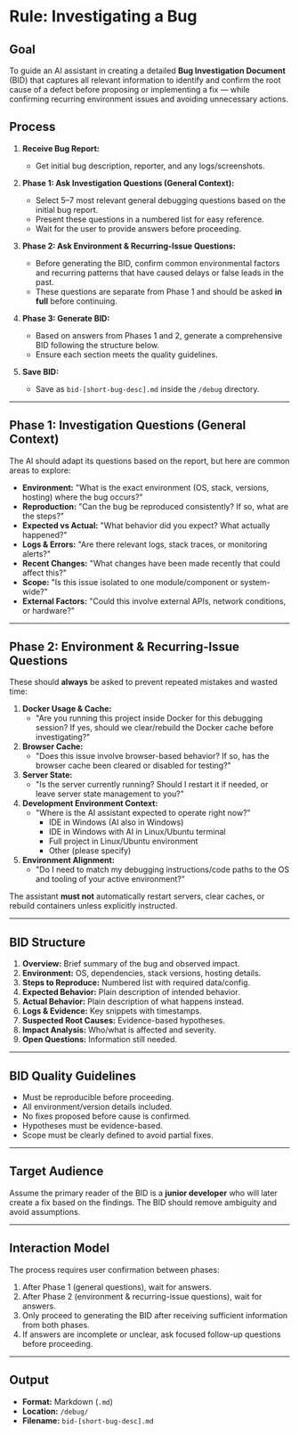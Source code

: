 # Rule: Investigating a Bug

## Goal

To guide an AI assistant in creating a detailed **Bug Investigation Document** (BID) that captures all relevant information to identify and confirm the root cause of a defect before proposing or implementing a fix — while confirming recurring environment issues and avoiding unnecessary actions.

## Process

1. **Receive Bug Report:**
   - Get initial bug description, reporter, and any logs/screenshots.

2. **Phase 1: Ask Investigation Questions (General Context):**
   - Select 5–7 most relevant general debugging questions based on the initial bug report.
   - Present these questions in a numbered list for easy reference.
   - Wait for the user to provide answers before proceeding.

3. **Phase 2: Ask Environment & Recurring-Issue Questions:**
   - Before generating the BID, confirm common environmental factors and recurring patterns that have caused delays or false leads in the past.
   - These questions are separate from Phase 1 and should be asked **in full** before continuing.

4. **Phase 3: Generate BID:**
   - Based on answers from Phases 1 and 2, generate a comprehensive BID following the structure below.
   - Ensure each section meets the quality guidelines.

5. **Save BID:**
   - Save as `bid-[short-bug-desc].md` inside the `/debug` directory.

---

## Phase 1: Investigation Questions (General Context)

The AI should adapt its questions based on the report, but here are common areas to explore:

- **Environment:** "What is the exact environment (OS, stack, versions, hosting) where the bug occurs?"
- **Reproduction:** "Can the bug be reproduced consistently? If so, what are the steps?"
- **Expected vs Actual:** "What behavior did you expect? What actually happened?"
- **Logs & Errors:** "Are there relevant logs, stack traces, or monitoring alerts?"
- **Recent Changes:** "What changes have been made recently that could affect this?"
- **Scope:** "Is this issue isolated to one module/component or system-wide?"
- **External Factors:** "Could this involve external APIs, network conditions, or hardware?"

---

## Phase 2: Environment & Recurring-Issue Questions

These should **always** be asked to prevent repeated mistakes and wasted time:

1. **Docker Usage & Cache:**
   - "Are you running this project inside Docker for this debugging session? If yes, should we clear/rebuild the Docker cache before investigating?"
2. **Browser Cache:**
   - "Does this issue involve browser-based behavior? If so, has the browser cache been cleared or disabled for testing?"
3. **Server State:**
   - "Is the server currently running? Should I restart it if needed, or leave server state management to you?"
4. **Development Environment Context:**
   - "Where is the AI assistant expected to operate right now?"
     - IDE in Windows (AI also in Windows)
     - IDE in Windows with AI in Linux/Ubuntu terminal
     - Full project in Linux/Ubuntu environment
     - Other (please specify)
5. **Environment Alignment:**
   - "Do I need to match my debugging instructions/code paths to the OS and tooling of your active environment?"

The assistant **must not** automatically restart servers, clear caches, or rebuild containers unless explicitly instructed.

---

## BID Structure

1. **Overview:** Brief summary of the bug and observed impact.
2. **Environment:** OS, dependencies, stack versions, hosting details.
3. **Steps to Reproduce:** Numbered list with required data/config.
4. **Expected Behavior:** Plain description of intended behavior.
5. **Actual Behavior:** Plain description of what happens instead.
6. **Logs & Evidence:** Key snippets with timestamps.
7. **Suspected Root Causes:** Evidence-based hypotheses.
8. **Impact Analysis:** Who/what is affected and severity.
9. **Open Questions:** Information still needed.

---

## BID Quality Guidelines

- Must be reproducible before proceeding.
- All environment/version details included.
- No fixes proposed before cause is confirmed.
- Hypotheses must be evidence-based.
- Scope must be clearly defined to avoid partial fixes.

---

## Target Audience

Assume the primary reader of the BID is a **junior developer** who will later create a fix based on the findings. The BID should remove ambiguity and avoid assumptions.

---

## Interaction Model

The process requires user confirmation between phases:

1. After Phase 1 (general questions), wait for answers.
2. After Phase 2 (environment & recurring-issue questions), wait for answers.
3. Only proceed to generating the BID after receiving sufficient information from both phases.
4. If answers are incomplete or unclear, ask focused follow-up questions before proceeding.

---

## Output

- **Format:** Markdown (`.md`)
- **Location:** `/debug/`
- **Filename:** `bid-[short-bug-desc].md`
